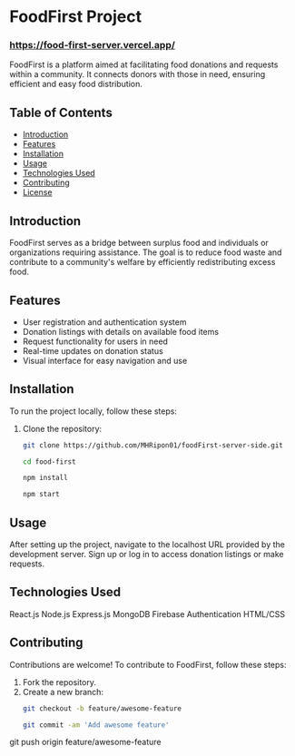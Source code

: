 # FoodFirst Project

### https://food-first-server.vercel.app/

FoodFirst is a platform aimed at facilitating food donations and requests within a community. It connects donors with those in need, ensuring efficient and easy food distribution.

## Table of Contents

- [Introduction](#introduction)
- [Features](#features)
- [Installation](#installation)
- [Usage](#usage)
- [Technologies Used](#technologies-used)
- [Contributing](#contributing)
- [License](#license)

## Introduction

FoodFirst serves as a bridge between surplus food and individuals or organizations requiring assistance. The goal is to reduce food waste and contribute to a community's welfare by efficiently redistributing excess food.

## Features

- User registration and authentication system
- Donation listings with details on available food items
- Request functionality for users in need
- Real-time updates on donation status
- Visual interface for easy navigation and use



## Installation

To run the project locally, follow these steps:

1. Clone the repository:

   ```bash
   git clone https://github.com/MHRipon01/foodFirst-server-side.git

   cd food-first

   npm install

   npm start
## Usage
After setting up the project, navigate to the localhost URL provided by the development server. Sign up or log in to access donation listings or make requests.

## Technologies Used
React.js
Node.js
Express.js
MongoDB
Firebase Authentication
HTML/CSS


## Contributing

Contributions are welcome! To contribute to FoodFirst, follow these steps:

1. Fork the repository.
2. Create a new branch:
   ```bash
   git checkout -b feature/awesome-feature

   git commit -am 'Add awesome feature'
git push origin feature/awesome-feature


